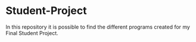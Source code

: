 # Student-Project
In this repository it is possible to find the different programs created for my Final Student Project.
